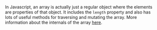 In Javascript, an array is actually just a regular object where the elements are properties of that object. It includes the `length` property and also has lots of useful methods for traversing and mutating the array. More information about the internals of the array [here].

[here]: https://developer.mozilla.org/en-US/docs/Web/JavaScript/Reference/Global_Objects/Array
